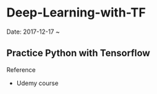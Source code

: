 # Deep-Learning-with-TF

Date: 2017-12-17 ~ 

Practice Python with Tensorflow
---------------------------------
Reference
- Udemy course

